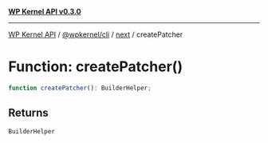 [**WP Kernel API v0.3.0**](../../../../../README.md)

---

[WP Kernel API](../../../../../README.md) / [@wpkernel/cli](../../../README.md) / [next](../README.md) / createPatcher

# Function: createPatcher()

```ts
function createPatcher(): BuilderHelper;
```

## Returns

`BuilderHelper`

